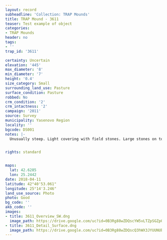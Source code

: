 ```yaml
---
layout: record
subheadline: 'Collection: TRAP Mounds'
title: TRAP Mound - 3611
teaser: Test example of object
categories:
- TRAP Mounds
header: no
tags:
- ''
trap_id: '3611'

certainty: Uncertain
elevation: '445'
max_diameter: '8'
min_diameter: '7'
height: '0.4'
size_category: Small
surrounding_land_use: Pasture
surface_condition: Pasture
robbed: No
crm_condition: '2'
crm_intactness: '2'
campaign: '2011'
source: Survey
municipality: Yasenovo Region
locality: ''
bgcode: DS001
notes: |-
  Unusually steep. Light covering with field stones. Large stones on top. Surface uneven, no visible robbers trenches.


rights: standard


maps:
  lat: 42.6285
  lon: 25.2442
date: 2018-04-11
latitude: 42°40'53.061"
longitude: 25°14'3.246"
land_use_source: Photo
photo: Good
bg_code: ''
akb_code: ''
images:
- title: 3611_Overview_SW.dng
  image_path: https://drive.google.com/uc?id=0B3Rg88wZDQscYW5vLTZpSGZpOFE
- title: 3611_Detail_Surface.dng
  image_path: https://drive.google.com/uc?id=0B3Rg88wZDQscQ3hWX3JYUUNUbU0
---
```

